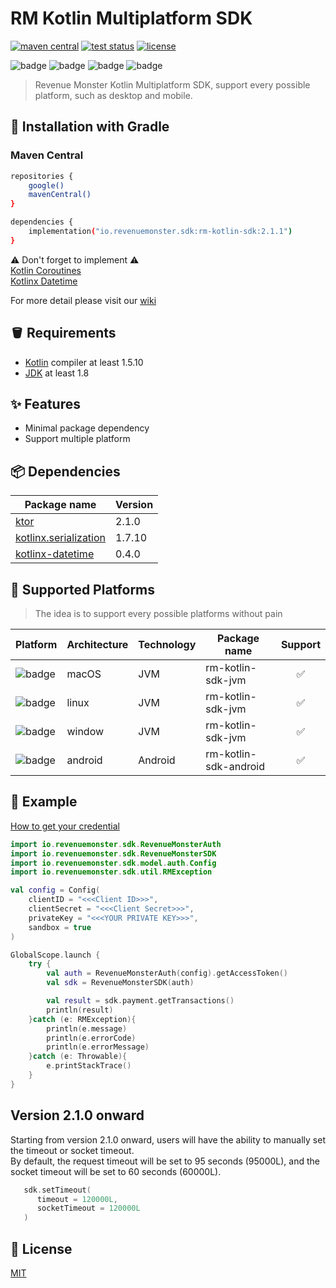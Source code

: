 # RM Kotlin Multiplatform SDK

<p>
   <a href="https://search.maven.org/search?q=g:io.revenuemonster.sdk"><img src="https://img.shields.io/maven-central/v/io.revenuemonster.sdk/rm-kotlin-sdk" alt="maven central" title="maven central"/></a>
   <a href="https://github.com/RevenueMonster/rm-kotlin-sdk/actions?query=workflow%3ATest"><img src="https://github.com/RevenueMonster/rm-kotlin-sdk/workflows/Test/badge.svg?branch=main" alt="test status" title="test status"/></a>
   <a href="https://github.com/RevenueMonster/rm-kotlin-sdk/blob/main/LICENSE"><img src="https://img.shields.io/github/license/RevenueMonster/rm-kotlin-sdk" alt="license" title="license"/></a>
</p>

![badge][badge-android]
![badge][badge-mac]
![badge][badge-linux]
![badge][badge-windows]

[badge-android]: http://img.shields.io/badge/platform-android-6EDB8D.svg?style=flat
[badge-ios]: http://img.shields.io/badge/platform-ios-CDCDCD.svg?style=flat
[badge-js]: http://img.shields.io/badge/platform-js-F8DB5D.svg?style=flat
[badge-jvm]: http://img.shields.io/badge/platform-jvm-DB413D.svg?style=flat
[badge-linux]: http://img.shields.io/badge/platform-linux-2D3F6C.svg?style=flat
[badge-windows]: http://img.shields.io/badge/platform-windows-4D76CD.svg?style=flat
[badge-mac]: http://img.shields.io/badge/platform-macos-111111.svg?style=flat
[badge-watchos]: http://img.shields.io/badge/platform-watchos-C0C0C0.svg?style=flat
[badge-tvos]: http://img.shields.io/badge/platform-tvos-808080.svg?style=flat
[badge-wasm]: https://img.shields.io/badge/platform-wasm-624FE8.svg?style=flat
[badge-nodejs]: https://img.shields.io/badge/platform-nodejs-68a063.svg?style=flat

> Revenue Monster Kotlin Multiplatform SDK, support every possible platform, such as desktop and mobile.


## 🔨 Installation with Gradle

### Maven Central

```bash
repositories {
    google()
    mavenCentral()
}

dependencies {
    implementation("io.revenuemonster.sdk:rm-kotlin-sdk:2.1.1")
}
```
⚠ Don't forget to implement ⚠</br>
[Kotlin Coroutines](https://github.com/Kotlin/kotlinx.coroutines) </br>
[Kotlinx Datetime](https://github.com/Kotlin/kotlinx-datetime) </br>

For more detail please visit our [wiki](https://github.com/RevenueMonster/rm-kotlin-sdk/wiki)

## 🪣 Requirements

- [Kotlin](https://github.com/JetBrains/kotlin) compiler at least 1.5.10
- [JDK](https://www.oracle.com/java/technologies/javase-downloads.html) at least 1.8

## ✨ Features

- Minimal package dependency
- Support multiple platform

## 📦️ Dependencies

| Package name                                                             | Version |
| ------------------------------------------------------------------------ |---------|
| [ktor](https://github.com/ktorio/ktor)                                   | 2.1.0   |
| [kotlinx.serialization](https://github.com/Kotlin/kotlinx.serialization) | 1.7.10  |
| [kotlinx-datetime](https://github.com/Kotlin/kotlinx-datetime)           | 0.4.0   |

## 🤖 Supported Platforms

> The idea is to support every possible platforms without pain

| Platform                | Architecture | Technology | Package name          | Support |
| ----------------------- | ------------ | --------- | --------------------- | :-----: |
| ![badge][badge-mac]     | macOS        | JVM       | rm-kotlin-sdk-jvm     |   ✅    |
| ![badge][badge-linux]   | linux        | JVM       | rm-kotlin-sdk-jvm     |   ✅    |
| ![badge][badge-windows] | window       | JVM       | rm-kotlin-sdk-jvm     |   ✅    |
| ![badge][badge-android] | android      | Android   | rm-kotlin-sdk-android |   ✅    |


## 🙈 Example

[How to get your credential](https://github.com/RevenueMonster/rm-kotlin-sdk/wiki/How-to-get-your-credential)

```kotlin
import io.revenuemonster.sdk.RevenueMonsterAuth
import io.revenuemonster.sdk.RevenueMonsterSDK
import io.revenuemonster.sdk.model.auth.Config
import io.revenuemonster.sdk.util.RMException

val config = Config(
    clientID = "<<<Client ID>>>",
    clientSecret = "<<<Client Secret>>>",
    privateKey = "<<<YOUR PRIVATE KEY>>>",
    sandbox = true
)

GlobalScope.launch {
    try {
        val auth = RevenueMonsterAuth(config).getAccessToken()
        val sdk = RevenueMonsterSDK(auth)

        val result = sdk.payment.getTransactions()
        println(result)
    }catch (e: RMException){
        println(e.message)
        println(e.errorCode)
        println(e.errorMessage)
    }catch (e: Throwable){
        e.printStackTrace()
    }
}
```

## Version 2.1.0 onward

Starting from version 2.1.0 onward, users will have the ability to manually set the timeout or socket timeout. </br>
By default, the request timeout will be set to 95 seconds (95000L), and the socket timeout will be set to 60 seconds (60000L).

```kotlin
   sdk.setTimeout(
      timeout = 120000L,
      socketTimeout = 120000L
   )
```

## 📄 License

[MIT](https://github.com/RevenueMonster/rm-kotlin-sdk/blob/main/LICENSE)
